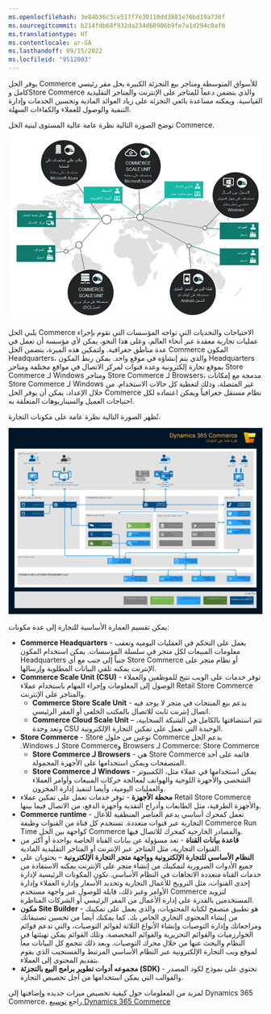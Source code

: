 ```yaml
---
ms.openlocfilehash: 3e84b36c3ce517f7e30110dd3881e76bd19a730f
ms.sourcegitcommit: b214fdb68f932da234d60906b9fe7a1d294c0af0
ms.translationtype: HT
ms.contentlocale: ar-SA
ms.lasthandoff: 09/15/2022
ms.locfileid: "9512003"
---
```

يوفر الحل Commerce للأسواق المتوسطة ومتاجر بيع التجزئة الكبيرة بحل مقر رئيسي كامل وStore Commerce والذي يتضمن دعماً للمتاجر على الإنترنت والمتاجر التقليدية القياسية. ويمكنه مساعدة بائعي التجزئة على زياد العوائد المادية وتحسين الخدمات وإدارة التنمية والوصول للعملاء والكفاءات السهلة.

توضح الصورة التالية نظرة عامة عالية المستوى لبنية الحل Commerce.

[![مخطط يعرض بنية الحل Dynamics 365 Commerce.](../media/architecture-overview.png)](../media/architecture-overview.png#lightbox)

يلبي الحل Commerce الاحتياجات والتحديات التي تواجه المؤسسات التي تقوم بإجراء عمليات تجارية معقدة عبر أنحاء العالم، وعلى هذا النحو، يمكن لأي مؤسسة أن تعمل في عدة مناطق جغرافية. ولتمكين هذه الميزة، يتضمن الحل Commerce المكون Headquarters، والذي يتم إنشاؤه في موقع واحد. يمكن ربط المكون Headquarters بموقع تجارة إلكترونية وعدة قنوات لمركز الاتصال في مواقع مختلفة ومتاجر Store Commerce لـ Windows ومتاجر Store Commerce لـ Browsers، مدمجة مع إمكانات Store Commerce لـ Windows غير المتصلة، وذلك لتغطية كل حالات الاستخدام. من خلال الإعداد، يمكن أن يوفر الحل Commerce نظام مستقل جغرافياً ويمكن اعتماده لكل احتياجات العميل والسيناريوهات المتعلقة به.

تُظهر الصورة التالية نظرة عامة على مكونات التجارة.

[![رسم بياني يوضح Dynamics 365 Commerce مكونات وعلاقاتها.](../media/commerce-components.jpg)](../media/commerce-components.jpg#lightbox)
 
يمكن تقسيم العمارة الأساسية للتجارة إلى عدة مكونات: 

- **Commerce Headquarters** - يعمل على التحكم في العمليات اليومية وتعقب معلومات المبيعات لكل متجر في سلسلة المؤسسات. يمكن استخدام المكون Headquarters جنباً إلى جنب مع أي Store Commerce أو نظام متجر على الإنترنت يمكنه تلقي البيانات المطلوبة وإرسالها. 
- **Commerce Scale Unit (CSU)** - توفر خدمات على الويب تتيح للموظفين والعملاء الوصول إلى المعلومات وإجراء المهام باستخدام عملاء Retail Store Commerce والمتاجر على الإنترنت.
    - **Commerce Store Scale Unit** - يدعم بيع المنتجات في متجر لا يوجد فيه اتصال إنترنت ثابت للاتصال بالمكتب الخلفي أو المقر الرئيسي. 
    - **Commerce Cloud Scale Unit** – تتم استضافتها بالكامل في الشبكة السحابية، وتعد وحدة CSU الوحيدة التي تعمل على تمكين التجارة الإلكترونية.
- **Store Commerce** - ‏‫يدعم الحل Commerce نوعين من حلول Store Commerce: Store Commerce لـ Browsers وStore Commerce لـ Windows. 
    - **Store Commerce لـ Browsers** - هي Store Commerce قائمة على أحد المتصفحات ويمكن استخدامها على الأجهزة المحمولة. 
    - **Store Commerce لـ Windows** - يمكن استخدامها في عملاء مثل، الكمبيوتر الشخصي والأجهزة اللوحية والهواتف لمعالجة حركات المبيعات وأوامر العملاء والعمليات اليومية، وأيضا لتنفيذ إدارة المخزون.
- **محطة الأجهزة** - توفر خدمات تعمل على تمكين عملاء Retail Store Commerce والأجهزة الطرفية، مثل الطابعات وأدراج النقدية وأجهزة الدفع، من الاتصال فيما بينها.
- **Commerce runtime** - تعمل كمحرك أساسي يدعم العناصر المنطقية للأعال التجارية عبر قنوات متعددة. تستخدم كل قناة من القنوات وظيفة Commerce Run Time كواجهة بين الحل Commerce والمصادر الخارجية كمحرك للاتصال فيها.
- **قاعدة بيانات القناة** - تعد مسؤولة عن بيانات القناة الخاصة بواحدة أو أكثر من القنوات التجارية، مثل المتاجر عبر الإنترنت أو المتاجر التقليدية المادية.
- **النظام الأساسي للتجارة الإلكترونية وواجهة متجر التجارة الإلكترونية** – يحتويان على جميع الأدوات الضرورية لتمكينك من إنشاء متجر على الإنترنت يمكنه الاستفادة من خدمات القناة متعددة الاتجاهات في النظام الأساسي. تكون المكونات الرئيسية لإدارة إحدى القنوات، مثل الترويج للأعمال التجارية وتحديد الأسعار وإدارة العملاء وإدارة الأوامر وغير ذلك، قابلة للوصول عبر واجهة مستخدم Commerce لتزويد المستخدمين بالقدرة على إدارة الأعمال من المقر الرئيسي أو الشركات المناظرة.
- **مكون Site Builder** - هو تطبيق متصفح لكتابة المحتويات، والذي يعمل على تمكينك من إنشاء المحتوى التجاري الخاص بك. كما يمكنك أيضاً من تحسين تصنيفاتك ومراجعاتك وإدارة التوصيات وإنشاء الأنواع الثلاثة لقوائم التوصيات، والتي تدعم قوائم الخوارزميات والقوائم التحريرية والقوائم المخصصة. وتلك القوائم يمكن تهيئتها في النظام والبحث عنها من خلال محرك التوصيات. وبعد ذلك تتجمع كل البيانات معاً لموقع ويب التجارة الإلكترونية عبر النظام الأساسي المرتبط والمستجيب الذي يقوم بتقديم المحتوى إلى العملاء. 
- **مجموعه أدوات تطوير برامج البيع بالتجزئة (SDK)** - تحتوي على نموذج لكود المصدر والقوالب التي يمكن استخدامها من أجل تخصيص التجارة.

لمزيد من المعلومات حول كيفية تخصيص ميزات جديده وإضافتها إلى Dynamics 365 Commerce، راجع [توسيع Dynamics 365 Commerce](/training/modules/extend-commerce/?azure-portal=true)
